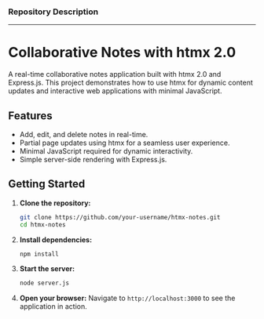 ### Repository Description

---

# Collaborative Notes with htmx 2.0

A real-time collaborative notes application built with htmx 2.0 and Express.js. This project demonstrates how to use htmx for dynamic content updates and interactive web applications with minimal JavaScript.

## Features
- Add, edit, and delete notes in real-time.
- Partial page updates using htmx for a seamless user experience.
- Minimal JavaScript required for dynamic interactivity.
- Simple server-side rendering with Express.js.

## Getting Started

1. **Clone the repository:**
   ```bash
   git clone https://github.com/your-username/htmx-notes.git
   cd htmx-notes
   ```

2. **Install dependencies:**
   ```bash
   npm install
   ```

3. **Start the server:**
   ```bash
   node server.js
   ```

4. **Open your browser:**
   Navigate to `http://localhost:3000` to see the application in action.
